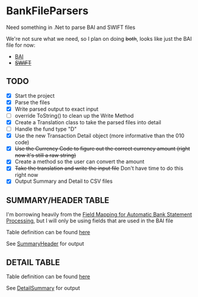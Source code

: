 # BankFileParsers
Need something in .Net to parse BAI and SWIFT files

We're not sure what we need, so I plan on doing ~~both~~, looks like just the BAI file for now:
 - [BAI](https://www.bai.org/libraries/site-general-downloads/cash_management_2005.sflb.ashx)
 - ~~[SWIFT](https://deutschebank.nl/nl/docs/MT94042_EN.pdf)~~
 
## TODO
 - [x] Start the project
 - [x] Parse the files
 - [x] Write parsed output to exact input
 - [ ] override ToString() to clean up the Write Method
 - [x] Create a Translation class to take the parsed files into detail
 - [ ] Handle the fund type "D"
 - [x] Use the new Transaction Detail object (more informative than the 010 code)
 - [x] ~~Use the Currency Code to figure out the correct currency amount (right now it's still a raw string)~~
 - [x] Create a method so the user can convert the amount
 - [x] ~~Take the translation and write the input file~~ Don't have time to do this right now
 - [x] Output Summary and Detail to CSV files

## SUMMARY/HEADER TABLE
I'm borrowing heavily from the [Field Mapping for Automatic Bank Statement Processing](https://docs.oracle.com/cd/E16582_01/doc.91/e15112/mapfieldsautobankstate.htm#EOAGA01054), but I will only be using fields that are used in the BAI file

Table definition can be found [here](http://www.jdetables.com/?schema=812&table=F09610)

See [SummaryHeader](BankFileParsers/Classes/SummaryHeader.cs) for output

## DETAIL TABLE
Table definition can be found [here](http://www.jdetables.com/?schema=812&table=F09611)

See [DetailSummary](BankFileParsers/Classes/DetailSummary.cs) for output